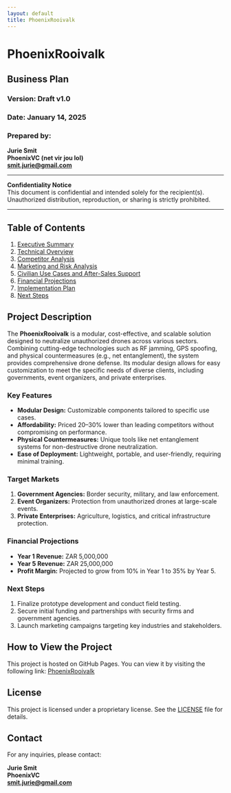 ```yaml
---
layout: default
title: PhoenixRooivalk
---
```


# PhoenixRooivalk

## Business Plan

### Version: Draft v1.0  
### Date: January 14, 2025  

### Prepared by:  
**Jurie Smit**  
**PhoenixVC (net vir jou lol)**  
**[smit.jurie@gmail.com](mailto:smit.jurie@gmail.com)**

---

**Confidentiality Notice**  
This document is confidential and intended solely for the recipient(s). Unauthorized distribution, reproduction, or sharing is strictly prohibited.

---

## Table of Contents
1. [Executive Summary](./docs/executive_summary.md)
2. [Technical Overview](./docs/technical_overview.md)
3. [Competitor Analysis](./docs/competitor_analysis.md)
4. [Marketing and Risk Analysis](./docs/marketing_and_risk_analysis.md)
5. [Civilian Use Cases and After-Sales Support](./docs/civilian_use_cases.md)
6. [Financial Projections](./docs/financial_projections.md)
7. [Implementation Plan](./docs/implementation_plan.md)
8. [Next Steps](./docs/next_steps.md)

## Project Description

The **PhoenixRooivalk** is a modular, cost-effective, and scalable solution designed to neutralize unauthorized drones across various sectors. Combining cutting-edge technologies such as RF jamming, GPS spoofing, and physical countermeasures (e.g., net entanglement), the system provides comprehensive drone defense. Its modular design allows for easy customization to meet the specific needs of diverse clients, including governments, event organizers, and private enterprises.

### Key Features

- **Modular Design:** Customizable components tailored to specific use cases.
- **Affordability:** Priced 20–30% lower than leading competitors without compromising on performance.
- **Physical Countermeasures:** Unique tools like net entanglement systems for non-destructive drone neutralization.
- **Ease of Deployment:** Lightweight, portable, and user-friendly, requiring minimal training.

### Target Markets

1. **Government Agencies:** Border security, military, and law enforcement.
2. **Event Organizers:** Protection from unauthorized drones at large-scale events.
3. **Private Enterprises:** Agriculture, logistics, and critical infrastructure protection.

### Financial Projections

- **Year 1 Revenue:** ZAR 5,000,000  
- **Year 5 Revenue:** ZAR 25,000,000  
- **Profit Margin:** Projected to grow from 10% in Year 1 to 35% by Year 5.

### Next Steps

1. Finalize prototype development and conduct field testing.  
2. Secure initial funding and partnerships with security firms and government agencies.  
3. Launch marketing campaigns targeting key industries and stakeholders.

## How to View the Project

This project is hosted on GitHub Pages. You can view it by visiting the following link: [PhoenixRooivalk](https://JustAGhosT.github.io/PhoenixRooivalk/)

## License

This project is licensed under a proprietary license. See the [LICENSE](./LICENSE) file for details.

## Contact

For any inquiries, please contact:

**Jurie Smit**  
**PhoenixVC**  
**[smit.jurie@gmail.com](mailto:smit.jurie@gmail.com)**
